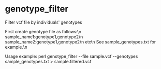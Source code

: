 genotype_filter
===============
Filter vcf file by individuals' genotypes

First create genotype file as follows:\n
sample_name1:genotype1,genotype2\n
sample_name2:genotype1,genotype2\n
etc\n
See sample_genotypes.txt for example.\n

Usage example:
perl genotype_filter --file sample.vcf  --genotypes sample_genotypes.txt > sample.filtered.vcf

